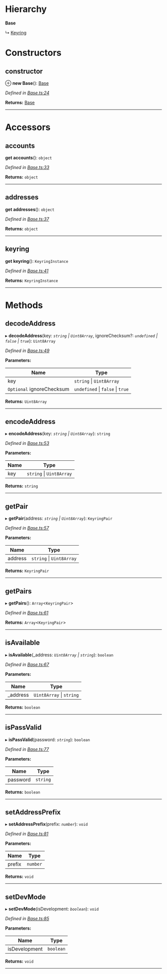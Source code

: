 

# Hierarchy

**Base**

↳  [Keyring](_keyring_.keyring.md)

# Constructors

<a id="constructor"></a>

##  constructor

⊕ **new Base**(): [Base](_base_.base.md)

*Defined in [Base.ts:24](https://github.com/polkadot-js/ui/blob/7ecadc4/packages/ui-keyring/src/Base.ts#L24)*

**Returns:** [Base](_base_.base.md)

___

# Accessors

<a id="accounts"></a>

##  accounts

**get accounts**(): `object`

*Defined in [Base.ts:33](https://github.com/polkadot-js/ui/blob/7ecadc4/packages/ui-keyring/src/Base.ts#L33)*

**Returns:** `object`

___
<a id="addresses"></a>

##  addresses

**get addresses**(): `object`

*Defined in [Base.ts:37](https://github.com/polkadot-js/ui/blob/7ecadc4/packages/ui-keyring/src/Base.ts#L37)*

**Returns:** `object`

___
<a id="keyring"></a>

##  keyring

**get keyring**(): `KeyringInstance`

*Defined in [Base.ts:41](https://github.com/polkadot-js/ui/blob/7ecadc4/packages/ui-keyring/src/Base.ts#L41)*

**Returns:** `KeyringInstance`

___

# Methods

<a id="decodeaddress"></a>

##  decodeAddress

▸ **decodeAddress**(key: *`string` \| `Uint8Array`*, ignoreChecksum?: *`undefined` \| `false` \| `true`*): `Uint8Array`

*Defined in [Base.ts:49](https://github.com/polkadot-js/ui/blob/7ecadc4/packages/ui-keyring/src/Base.ts#L49)*

**Parameters:**

| Name | Type |
| ------ | ------ |
| key | `string` \| `Uint8Array` |
| `Optional` ignoreChecksum | `undefined` \| `false` \| `true` |

**Returns:** `Uint8Array`

___
<a id="encodeaddress"></a>

##  encodeAddress

▸ **encodeAddress**(key: *`string` \| `Uint8Array`*): `string`

*Defined in [Base.ts:53](https://github.com/polkadot-js/ui/blob/7ecadc4/packages/ui-keyring/src/Base.ts#L53)*

**Parameters:**

| Name | Type |
| ------ | ------ |
| key | `string` \| `Uint8Array` |

**Returns:** `string`

___
<a id="getpair"></a>

##  getPair

▸ **getPair**(address: *`string` \| `Uint8Array`*): `KeyringPair`

*Defined in [Base.ts:57](https://github.com/polkadot-js/ui/blob/7ecadc4/packages/ui-keyring/src/Base.ts#L57)*

**Parameters:**

| Name | Type |
| ------ | ------ |
| address | `string` \| `Uint8Array` |

**Returns:** `KeyringPair`

___
<a id="getpairs"></a>

##  getPairs

▸ **getPairs**(): `Array`<`KeyringPair`>

*Defined in [Base.ts:61](https://github.com/polkadot-js/ui/blob/7ecadc4/packages/ui-keyring/src/Base.ts#L61)*

**Returns:** `Array`<`KeyringPair`>

___
<a id="isavailable"></a>

##  isAvailable

▸ **isAvailable**(_address: *`Uint8Array` \| `string`*): `boolean`

*Defined in [Base.ts:67](https://github.com/polkadot-js/ui/blob/7ecadc4/packages/ui-keyring/src/Base.ts#L67)*

**Parameters:**

| Name | Type |
| ------ | ------ |
| _address | `Uint8Array` \| `string` |

**Returns:** `boolean`

___
<a id="ispassvalid"></a>

##  isPassValid

▸ **isPassValid**(password: *`string`*): `boolean`

*Defined in [Base.ts:77](https://github.com/polkadot-js/ui/blob/7ecadc4/packages/ui-keyring/src/Base.ts#L77)*

**Parameters:**

| Name | Type |
| ------ | ------ |
| password | `string` |

**Returns:** `boolean`

___
<a id="setaddressprefix"></a>

##  setAddressPrefix

▸ **setAddressPrefix**(prefix: *`number`*): `void`

*Defined in [Base.ts:81](https://github.com/polkadot-js/ui/blob/7ecadc4/packages/ui-keyring/src/Base.ts#L81)*

**Parameters:**

| Name | Type |
| ------ | ------ |
| prefix | `number` |

**Returns:** `void`

___
<a id="setdevmode"></a>

##  setDevMode

▸ **setDevMode**(isDevelopment: *`boolean`*): `void`

*Defined in [Base.ts:85](https://github.com/polkadot-js/ui/blob/7ecadc4/packages/ui-keyring/src/Base.ts#L85)*

**Parameters:**

| Name | Type |
| ------ | ------ |
| isDevelopment | `boolean` |

**Returns:** `void`

___

